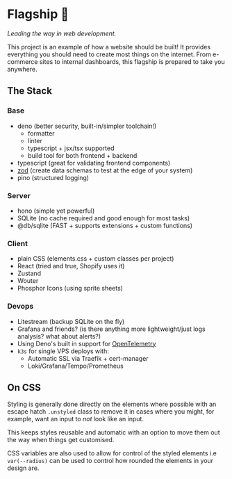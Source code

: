 # Flagship 🔱

_Leading the way in web development._

This project is an example of how a website should be built! It
provides everything you should need to create most things on the
internet. From e-commerce sites to internal dashboards, this
flagship is prepared to take you anywhere.

## The Stack

### Base

- deno (better security, built-in/simpler toolchain!)
  - formatter
  - linter
  - typescript + jsx/tsx supported
  - build tool for both frontend + backend
- typescript (great for validating frontend components)
- [zod](https://zod.dev/) (create data schemas to test at the edge of your system)
- pino (structured logging)

### Server

- hono (simple yet powerful)
- SQLite (no cache required and good enough for most tasks) 
- @db/sqlite (FAST + supports extensions + custom functions)

### Client

- plain CSS (elements.css + custom classes per project)
- React (tried and true, Shopify uses it)
- Zustand
- Wouter
- Phosphor Icons (using sprite sheets)

### Devops

- Litestream (backup SQLite on the fly)
- Grafana and friends? (is there anything more lightweight/just
  logs analysis? what about alerts?)
- Using Deno's built in support for [OpenTelemetry](https://docs.deno.com/runtime/fundamentals/open_telemetry/)
- `k3s` for single VPS deploys with:
  - Automatic SSL via Traefik + cert-manager
  - Loki/Grafana/Tempo/Prometheus

## On CSS

Styling is generally done directly on the elements where possible
with an escape hatch `.unstyled` class to remove it in cases
where you might, for example, want an input to *not* look like an
input.

This keeps styles reusable and automatic with an option to move
them out the way when things get customised.

CSS variables are also used to allow for control of the styled
elements i.e `var(--radius)` can be used to control how rounded
the elements in your design are.
